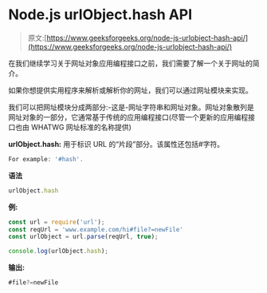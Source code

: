 # Node.js urlObject.hash API

> 原文:[https://www.geeksforgeeks.org/node-js-urlobject-hash-api/](https://www.geeksforgeeks.org/node-js-urlobject-hash-api/)

在我们继续学习关于网址对象应用编程接口之前，我们需要了解一个关于网址的简介。

如果你想提供实用程序来解析或解析你的网址，我们可以通过网址模块来实现。

我们可以把网址模块分成两部分:-这是-网址字符串和网址对象。网址对象散列是网址对象的一部分，它通常基于传统的应用编程接口(尽管一个更新的应用编程接口也由 WHATWG 网址标准的名称提供)

**urlObject.hash:** 用于标识 URL 的“片段”部分。该属性还包括#字符。

```js
For example: '#hash'.
```

**语法**

```js
urlObject.hash
```

**例:**

```js
const url = require('url');
const reqUrl = 'www.example.com/hi#file?=newFile'
const urlObject = url.parse(reqUrl, true);

console.log(urlObject.hash);
```

**输出:**

```js
#file?=newFile
```